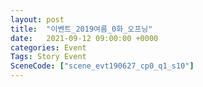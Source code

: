 ```yaml
---
layout: post
title:  "이벤트_2019여름_0화_오프닝"
date:   2021-09-12 09:00:00 +0000
categories: Event
Tags: Story Event
SceneCode: ["scene_evt190627_cp0_q1_s10"]
---
```

